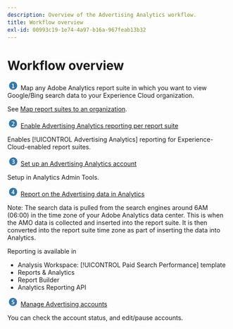 ```yaml
---
description: Overview of the Advertising Analytics workflow.
title: Workflow overview
exl-id: 00993c19-1e74-4a97-b16a-967feab13b32
---
```

# Workflow overview

![](assets/step1_icon.png) Map any Adobe Analytics report suite in which you want to view Google/Bing search data to your Experience Cloud organization.

See [Map report suites to an organization](https://experienceleague.adobe.com/docs/core-services/interface/about-core-services/report-suite-mapping.html).

![](assets/step2_icon.png) [Enable Advertising Analytics reporting per report suite](/help/integrate/c-advertising-analytics/c-adanalytics-workflow/aa-provision-rs.md)

Enables [!UICONTROL Advertising Analytics] reporting for Experience-Cloud-enabled report suites.

![](assets/step3_icon.png) [Set up an Advertising Analytics account](/help/integrate/c-advertising-analytics/c-adanalytics-workflow/aa-create-ad-account.md)

Setup in Analytics Admin Tools.

![](assets/step4_icon.png) [Report on the Advertising data in Analytics](/help/integrate/c-advertising-analytics/c-adanalytics-workflow/aa-report-ad-data-an.md)

Note: The search data is pulled from the search engines around 6AM (06:00) in the time zone of your Adobe Analytics data center. This is when the AMO data is collected and inserted into the report suite. It is then converted into the report suite time zone as part of inserting the data into Analytics.

Reporting is available in

*   Analysis Workspace: [!UICONTROL Paid Search Performance] template
*   Reports & Analytics
*   Report Builder
*   Analytics Reporting API

![](assets/step5_icon.png) [Manage Advertising accounts](/help/integrate/c-advertising-analytics/c-adanalytics-workflow/aa-manage-ad-accounts.md)

You can check the account status, and edit/pause accounts.

